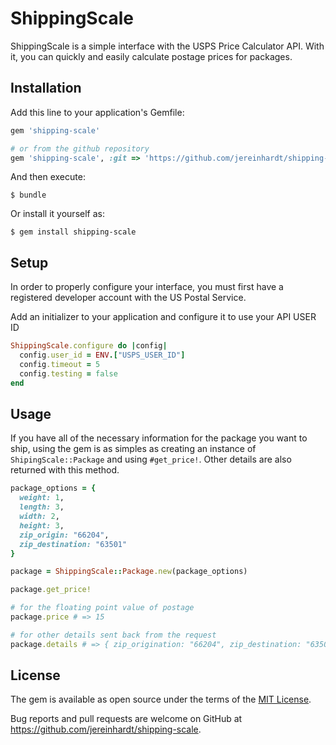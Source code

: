 # ShippingScale

ShippingScale is a simple interface with the USPS Price Calculator API.  With it, you can quickly and easily calculate postage prices for packages.

## Installation

Add this line to your application's Gemfile:

```ruby
gem 'shipping-scale'

# or from the github repository
gem 'shipping-scale', :git => 'https://github.com/jereinhardt/shipping-scale.git'
```

And then execute:

    $ bundle

Or install it yourself as:

    $ gem install shipping-scale

## Setup

In order to properly configure your interface, you must first have a registered developer account with the US Postal Service.  

Add an initializer to your application and configure it to use your API USER ID

```ruby 
ShippingScale.configure do |config|
  config.user_id = ENV.["USPS_USER_ID"]
  config.timeout = 5
  config.testing = false
end
```

## Usage

If you have all of the necessary information for the package you want to ship, using the gem is as simples as creating an instance of `ShipingScale::Package` and using `#get_price!`.  Other details are also returned with this method.

```ruby
package_options = { 
  weight: 1,
  length: 3,
  width: 2,
  height: 3,
  zip_origin: "66204",
  zip_destination: "63501" 
}

package = ShippingScale::Package.new(package_options)

package.get_price!

# for the floating point value of postage
package.price # => 15

# for other details sent back from the request
package.details # => { zip_origination: "66204", zip_destination: "63501", pounds: "1", ... }
```


## License

The gem is available as open source under the terms of the [MIT License](http://opensource.org/licenses/MIT).

Bug reports and pull requests are welcome on GitHub at https://github.com/jereinhardt/shipping-scale.


